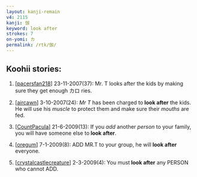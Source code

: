 ```yaml
---
layout: kanji-remain
v4: 2115
kanji: 伽
keyword: look after
strokes: 7
on-yomi: カ
permalink: /rtk/伽/
---
```


## Koohii stories: 

1) [<a href="http://kanji.koohii.com/profile/pacersfan218">pacersfan218</a>] 23-11-2007(37): Mr. T looks after the kids by making sure they get enough カロ ries.

2) [<a href="http://kanji.koohii.com/profile/aircawn">aircawn</a>] 3-10-2007(24): <em>Mr T</em> has been charged to<strong> look after</strong> the kids. He will use his <em>muscle</em> to protect them and make sure their <em>mouths</em> are fed.

3) [<a href="http://kanji.koohii.com/profile/CountPacula">CountPacula</a>] 21-6-2009(13): If you <em>add</em> another <em>person</em> to your family, you will have someone else to<strong> look after</strong>.

4) [<a href="http://kanji.koohii.com/profile/oregum">oregum</a>] 7-1-2009(8): ADD MR.T to your group, he will<strong> look after</strong> everyone.

5) [<a href="http://kanji.koohii.com/profile/crystalcastlecreature">crystalcastlecreature</a>] 2-3-2009(4): You must<strong> look after</strong> any PERSON who cannot ADD.

